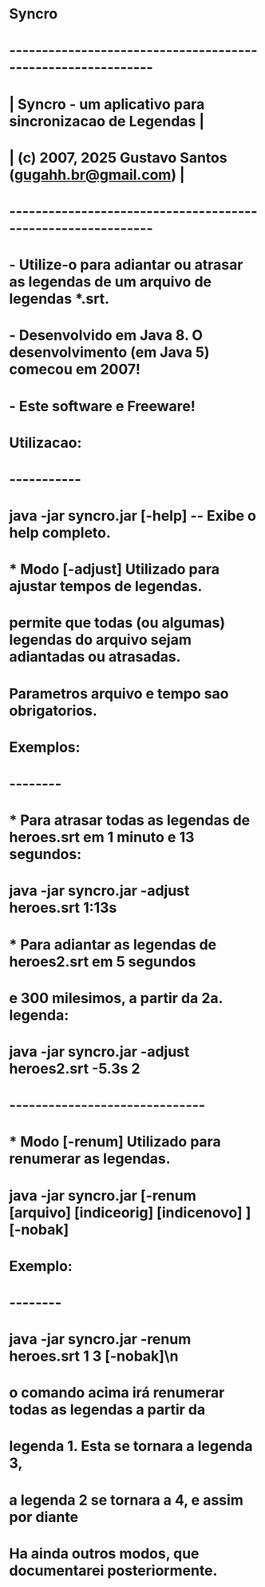 # Syncro
# ------------------------------------------------------------
# |  Syncro - um aplicativo para sincronizacao de Legendas   |
# |      (c) 2007, 2025 Gustavo Santos (gugahh.br@gmail.com) |
# ------------------------------------------------------------
# - Utilize-o para adiantar ou atrasar as legendas de um arquivo de legendas *.srt.
# - Desenvolvido em Java 8. O desenvolvimento (em Java 5) comecou em 2007!
# - Este software e Freeware! 
#
# Utilizacao:
# -----------
# java -jar syncro.jar [-help] -- Exibe o help completo.
#
# * Modo [-adjust]  Utilizado para ajustar tempos de legendas.
# permite que todas (ou algumas) legendas do arquivo sejam adiantadas ou atrasadas.
#             Parametros arquivo e tempo sao obrigatorios.
#  Exemplos:
#  --------
#  * Para atrasar todas as legendas de heroes.srt em 1 minuto e 13 segundos:
#          java -jar syncro.jar -adjust heroes.srt 1:13s
#
#  * Para adiantar as legendas de heroes2.srt em 5 segundos 
#    e 300 milesimos, a partir da 2a. legenda:
#          java -jar syncro.jar -adjust heroes2.srt -5.3s 2 
#
#  ------------------------------
# * Modo [-renum]   Utilizado para renumerar as legendas.
#
#       java -jar syncro.jar [-renum [arquivo] [indiceorig] [indicenovo] ] [-nobak]
#
#  Exemplo:
#  --------
#       java -jar syncro.jar -renum heroes.srt 1 3 [-nobak]\n
#           o comando acima irá renumerar todas as legendas a partir da
#           legenda 1. Esta se tornara a legenda 3,
#           a legenda 2 se tornara a 4, e assim por diante
#
# Ha ainda outros modos, que documentarei posteriormente.


